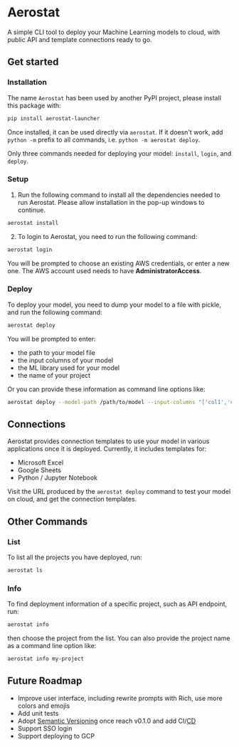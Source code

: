 # Aerostat

A simple CLI tool to deploy your Machine Learning models to cloud, with public API and template connections ready to go.

## Get started
### Installation
The name `Aerostat` has been used by another PyPI project, please install this package with:
```bash
pip install aerostat-launcher
```
Once installed, it can be used directly via `aerostat`. If it doesn't work, add `python -m` prefix to all commands,
i.e. `python -m aerostat deploy`.

Only three commands needed for deploying your model: `install`, `login`, and `deploy`.

### Setup
1. Run the following command to install all the dependencies needed to run Aerostat. Please allow installation in the pop-up windows to
   continue.
```bash
aerostat install
```

2. To login to Aerostat, you need to run the following command:
```bash
aerostat login
```
You will be prompted to choose an existing AWS credentials, or enter a new one. The AWS account used needs to have **AdministratorAccess**.

### Deploy
To deploy your model, you need to dump your model to a file with pickle, and run the following command:
```bash
aerostat deploy
```
You will be prompted to enter:
- the path to your model file
- the input columns of your model
- the ML library used for your model
- the name of your project

Or you can provide these information as command line options like:
```bash
aerostat deploy --model-path /path/to/model --input-columns "['col1','col2','col3']" --python-dependencies scikit-learn --project-name my-project
```

## Connections
Aerostat provides connection templates to use your model in various applications once it is deployed. Currently, it includes templates for:
- Microsoft Excel
- Google Sheets
- Python / Jupyter Notebook

Visit the URL produced by the `aerostat deploy` command to test your model on cloud, and get the connection templates.

## Other Commands
### List
To list all the projects you have deployed, run:
```bash
aerostat ls
```

### Info
To find deployment information of a specific project, such as API endpoint, run:
```bash
aerostat info
```
then choose the project from the list. You can also provide the project name as a command line option like:
```bash
aerostat info my-project
```

## Future Roadmap
- Improve user interface, including rewrite prompts with Rich, use more colors and emojis
- Add unit tests
- Adopt [Semantic Versioning](https://semver.org) once reach v0.1.0 and add
  CI/[CD](https://mestrak.com/blog/semantic-release-with-python-poetry-github-actions-20nn)
- Support SSO login
- Support deploying to GCP